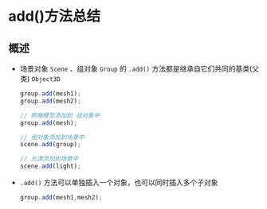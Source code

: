 # add()方法总结

## 概述

+ 场景对象 `Scene` 、组对象 `Group` 的 `.add()` 方法都是继承自它们共同的基类(父类) `Object3D`

  ```js
  group.add(mesh1);
  group.add(mesh2);
  ```

  ```js
  // 网格模型添加到 组对象中
  group.add(mesh);

  // 组对象添加到场景中
  scene.add(group);

  // 光源添加到场景中
  scene.add(light);
  ```

+ `.add()` 方法可以单独插入一个对象，也可以同时插入多个子对象

  ```js
  group.add(mesh1,mesh2);
  ```
